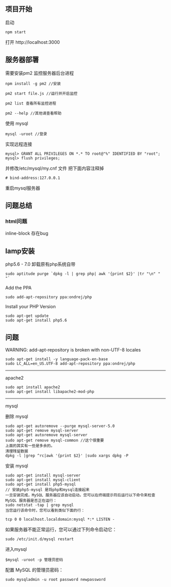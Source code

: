## 项目开始
启动
```
npm start
```
打开 http://localhost:3000

## 服务器部署

需要安装pm2 监控服务器后台进程

```
npm install -g pm2 //安装

pm2 start file.js //运行并开启监控

pm2 list 查看所有监控进程

pm2 --help //其他请查看帮助

```
使用 mysql
```
mysql -uroot //登录
```
实现远程连接
```
mysql> GRANT ALL PRIVILEGES ON *.* TO root@"%" IDENTIFIED BY "root";
mysql> flush privileges;
```
并修改/etc/mysql/my.cnf 文件
把下面内容注释掉
```
# bind-address:127.0.0.1
```
重启mysql服务器


## 问题总结
### html问题
inline-block 存在bug



## lamp安装
php5.6 - 7.0
卸载原有php系统自带
```
sudo aptitude purge `dpkg -l | grep php| awk '{print $2}' |tr "\n" " "`
```
Add the PPA
```
sudo add-apt-repository ppa:ondrej/php
```
Install your PHP Version
```
sudo apt-get update
sudo apt-get install php5.6

```

问题
------
WARNING: add-apt-repository is broken with non-UTF-8 locales
```
sudo apt-get install -y language-pack-en-base
sudo LC_ALL=en_US.UTF-8 add-apt-repository ppa:ondrej/php
```
-------

apache2

```
sudo apt install apache2
sudo apt-get install libapache2-mod-php
```

----
mysql

删除 mysql
```
sudo apt-get autoremove --purge mysql-server-5.0
sudo apt-get remove mysql-server
sudo apt-get autoremove mysql-server
sudo apt-get remove mysql-common //这个很重要
上面的其实有一些是多余的。
清理残留数据
dpkg -l |grep ^rc|awk '{print $2}' |sudo xargs dpkg -P
```
安装 mysql
```
sudo apt-get install mysql-server
sudo apt-get install mysql-client
sudo apt-get install php5-mysql
// 安装php5-mysql 是将php和mysql连接起来
一旦安装完成，MySQL 服务器应该自动启动。您可以在终端提示符后运行以下命令来检查 MySQL 服务器是否正在运行：
sudo netstat -tap | grep mysql
当您运行该命令时，您可以看到类似下面的行：

tcp 0 0 localhost.localdomain:mysql *:* LISTEN -
```
如果服务器不能正常运行，您可以通过下列命令启动它：

```
sudo /etc/init.d/mysql restart
```
进入mysql
```
$mysql -uroot -p 管理员密码
```
配置 MySQL 的管理员密码：
```
sudo mysqladmin -u root password newpassword
```

